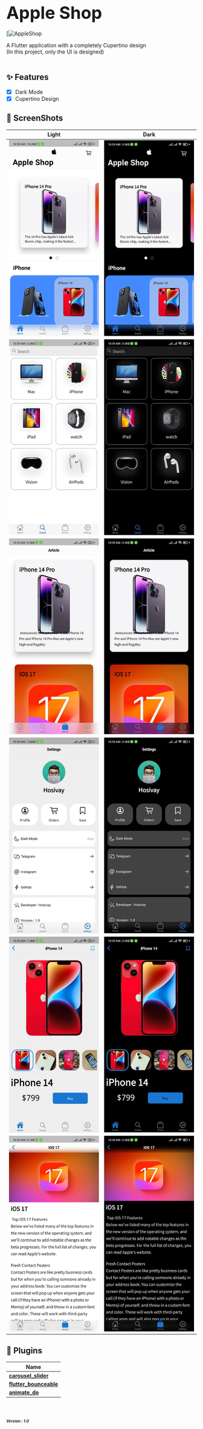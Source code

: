 # **<span style="font-size:45px;">Apple Shop</span>** <br/>

[![AppleShop](https://s8.uupload.ir/files/appleshop_57g7.jpg)

A Flutter application with a completely Cupertino design <br/>
(In this project, only the UI is designed)  <br/>  <br/>
## ✨ Features

- [x] Dark Mode
- [x] Cupertino Design

## 📸 ScreenShots

| Light                             | Dark                              |
| --------------------------------- | --------------------------------- |
| <img src="bg/1.jpg" width="300">  | <img src="bg/2.jpg" width="300">  |
| <img src="bg/3.jpg" width="300">  | <img src="bg/4.jpg" width="300">  |
| <img src="bg/5.jpg" width="300">  | <img src="bg/6.jpg" width="300">  |
| <img src="bg/7.jpg" width="300">  | <img src="bg/8.jpg" width="300">  |
| <img src="bg/9.jpg" width="300">  | <img src="bg/10.jpg" width="300">  |
| <img src="bg/11.jpg" width="300">  | <img src="bg/12.jpg" width="300">  |


## 🔌 Plugins

| Name                                                                   |
| ---------------------------------------------------------------------- |
| [**carousel_slider**](https://pub.dev/packages/carousel_slider)        |
| [**flutter_bounceable**](https://pub.dev/packages/flutter_bounceable)  |
| [**animate_do**](https://pub.dev/packages/animate_do)                  |

 # <em><span style="font-size:10px;">Version : 1.0 </span><em/><br/>
